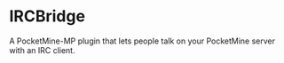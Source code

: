 IRCBridge
=========

A PocketMine-MP plugin that lets people talk on your PocketMine server with an IRC client.
